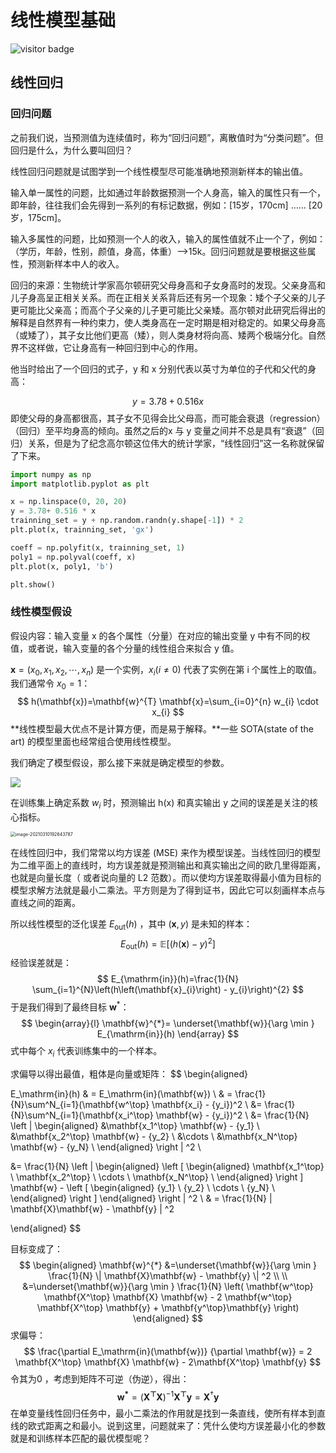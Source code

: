 # 线性模型基础

![visitor badge](https://visitor-badge.glitch.me/badge?page_id=xrandx.Dating-with-Machine-Learning)


## 线性回归

### 回归问题

之前我们说，当预测值为连续值时，称为“回归问题”，离散值时为“分类问题”。但回归是什么，为什么要叫回归？

线性回归问题就是试图学到一个线性模型尽可能准确地预测新样本的输出值。

输入单一属性的问题，比如通过年龄数据预测一个人身高，输入的属性只有一个，即年龄，往往我们会先得到一系列的有标记数据，例如：[15岁，170cm] …… [20岁，175cm]。

输入多属性的问题，比如预测一个人的收入，输入的属性值就不止一个了，例如：（学历，年龄，性别，颜值，身高，体重）-->15k。回归问题就是要根据这些属性，预测新样本中人的收入。

回归的来源：生物统计学家高尔顿研究父母身高和子女身高时的发现。父亲身高和儿子身高呈正相关关系。而在正相关关系背后还有另一个现象：矮个子父亲的儿子更可能比父亲高；而高个子父亲的儿子更可能比父亲矮。高尔顿对此研究后得出的解释是自然界有一种约束力，使人类身高在一定时期是相对稳定的。如果父母身高（或矮了），其子女比他们更高（矮），则人类身材将向高、矮两个极端分化。自然界不这样做，它让身高有一种回归到中心的作用。



他当时给出了一个回归的式子，y 和 x 分别代表以英寸为单位的子代和父代的身高：

$$
y = 3.78+0.516 x
$$
即使父母的身高都很高，其子女不见得会比父母高，而可能会衰退（regression）（回归）至平均身高的倾向。虽然之后的x 与 y 变量之间并不总是具有“衰退”（回归）关系，但是为了纪念高尔顿这位伟大的统计学家，“线性回归”这一名称就保留了下来。

```python
import numpy as np
import matplotlib.pyplot as plt

x = np.linspace(0, 20, 20)
y = 3.78+ 0.516 * x
trainning_set = y + np.random.randn(y.shape[-1]) * 2
plt.plot(x, trainning_set, 'gx')

coeff = np.polyfit(x, trainning_set, 1)
poly1 = np.polyval(coeff, x)
plt.plot(x, poly1, 'b')

plt.show()
```

###  线性模型假设

假设内容：输入变量 x 的各个属性（分量）在对应的输出变量 y 中有不同的权值，或者说，输入变量的各个分量的线性组合来拟合 y 值。

$\mathbf{x} = (x_0, x_1, x_2, \cdots, x_n)$ 是一个实例，$x_i(i \neq 0)$ 代表了实例在第 i 个属性上的取值。我们通常令 $x_0 = 1$：
$$
h(\mathbf{x})=\mathbf{w}^{T} \mathbf{x}=\sum_{i=0}^{n} w_{i} \cdot x_{i}
$$
**线性模型最大优点不是计算方便，而是易于解释。**一些 SOTA(state of the art) 的模型里面也经常组合使用线性模型。


我们确定了模型假设，那么接下来就是确定模型的参数。

![](https://gitee.com/xrandx/blog-figurebed/raw/master/img/20210310192340.jpeg)

在训练集上确定系数 $w_i$ 时，预测输出 h(x) 和真实输出 y 之间的误差是关注的核心指标。

<img src="https://gitee.com/xrandx/blog-figurebed/raw/master/img/20210310192643.png" alt="image-20210310192643787" style="zoom:50%;" />

在线性回归中，我们常常以均方误差 (MSE) 来作为模型误差。当线性回归的模型为二维平面上的直线时，均方误差就是预测输出和真实输出之间的欧几里得距离，也就是向量长度（ 或者说向量的 L2 范数）。而以使均方误差取得最小值为目标的模型求解方法就是最小二乘法。平方则是为了得到证书，因此它可以刻画样本点与直线之间的距离。

所以线性模型的泛化误差 $E_{\mathrm{out}}(h)$ ，其中 $(\mathbf{x}, y)$ 是未知的样本：
$$
E_{\mathrm{out}}(h)=\mathbb{E}\left[(h(\mathbf{x}) - y)^{2}\right]
$$
经验误差就是：
$$
E_{\mathrm{in}}(h)=\frac{1}{N} \sum_{i=1}^{N}\left(h\left(\mathbf{x}_{i}\right) - y_{i}\right)^{2}
$$
于是我们得到了最终目标 $\mathbf{w}^*$：
$$
\begin{array}{l}
\mathbf{w}^{*}=  \underset{\mathbf{w}}{\arg \min } E_{\mathrm{in}}(h)
\end{array}
$$
式中每个 $x_i$ 代表训练集中的一个样本。

求偏导以得出最值，粗体是向量或矩阵：
$$
\begin{aligned}

E_\mathrm{in}(h) 
& = E_\mathrm{in}(\mathbf{w}) \\
& = \frac{1}{N}\sum^N_{i=1}(\mathbf{w^\top} \mathbf{x_i}  - {y_i})^2 \\
&=  \frac{1}{N}\sum^N_{i=1}(\mathbf{x_i^\top} \mathbf{w}   - {y_i})^2 \\
&=   \frac{1}{N} \left \|
\begin{aligned}
&\mathbf{x_1^\top} \mathbf{w} -   {y_1} \\
&\mathbf{x_2^\top} \mathbf{w} -   {y_2} \\
&\cdots \\
&\mathbf{x_N^\top} \mathbf{w} -   {y_N} \\
\end{aligned}
\right \| ^2 \\

&=   \frac{1}{N} \left \|
\begin{aligned}
\left [  \begin{aligned} \mathbf{x_1^\top} \\ \mathbf{x_2^\top} \\ \cdots \\ \mathbf{x_N^\top} \\ \end{aligned} \right ]  \mathbf{w} - 
\left [ \begin{aligned}  {y_1} \\ {y_2} \\ \cdots \\ {y_N} \\ \end{aligned} \right ] \end{aligned}
\right \| ^2 \\ 
& = \frac{1}{N}  \| \mathbf{X}\mathbf{w} - \mathbf{y} \| ^2
 
\end{aligned}
$$

目标变成了：
$$
\begin{aligned} 
\mathbf{w}^{*} &=\underset{\mathbf{w}}{\arg \min }  \frac{1}{N}  \| \mathbf{X}\mathbf{w} - \mathbf{y} \| ^2 \\
\\ &=\underset{\mathbf{w}}{\arg \min }   \frac{1}{N} \left(  \mathbf{w^\top} \mathbf{X^\top} \mathbf{X} \mathbf{w} - 2 \mathbf{w^\top} \mathbf{X^\top} \mathbf{y}  + \mathbf{y^\top}\mathbf{y}
\right)
\end{aligned}
$$
求偏导：
$$
\frac{\partial E_\mathrm{in}(\mathbf{w})} {\partial \mathbf{w}} = 
2 \mathbf{X^\top} \mathbf{X} \mathbf{w} - 2\mathbf{X^\top} \mathbf{y}
$$
令其为0 ，考虑到矩阵不可逆（伪逆），得出：
$$
\mathbf{w^*}  =  (\mathbf{X^\top} \mathbf{X} )^{-1} \mathbf{X^\top} \mathbf{y}
= \mathbf{X}^\dagger \mathbf{y}
$$
在单变量线性回归任务中，最小二乘法的作用就是找到一条直线，使所有样本到直线的欧式距离之和最小。说到这里，问题就来了：凭什么使均方误差最小化的参数就是和训练样本匹配的最优模型呢？